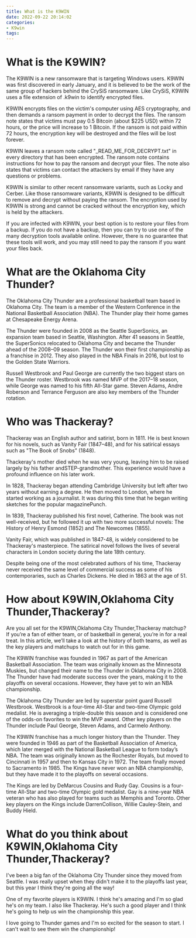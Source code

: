 ```yaml
---
title: What is the K9WIN
date: 2022-09-22 20:14:02
categories:
- K9win
tags:
---
```



#  What is the K9WIN?



The K9WIN is a new ransomware that is targeting Windows users. K9WIN was first discovered in early January, and it is believed to be the work of the same group of hackers behind the CrySiS ransomware. Like CrySiS, K9WIN uses a file extension of .k9win to identify encrypted files.


K9WIN encrypts files on the victim's computer using AES cryptography, and then demands a ransom payment in order to decrypt the files. The ransom note states that victims must pay 0.5 Bitcoin (about $225 USD) within 72 hours, or the price will increase to 1 Bitcoin. If the ransom is not paid within 72 hours, the encryption key will be destroyed and the files will be lost forever.


K9WIN leaves a ransom note called "_READ_ME_FOR_DECRYPT.txt" in every directory that has been encrypted. The ransom note contains instructions for how to pay the ransom and decrypt your files. The note also states that victims can contact the attackers by email if they have any questions or problems.


K9WIN is similar to other recent ransomware variants, such as Locky and Cerber. Like those ransomware variants, K9WIN is designed to be difficult to remove and decrypt without paying the ransom. The encryption used by K9WIN is strong and cannot be cracked without the encryption key, which is held by the attackers.


If you are infected with K9WIN, your best option is to restore your files from a backup. If you do not have a backup, then you can try to use one of the many decryption tools available online. However, there is no guarantee that these tools will work, and you may still need to pay the ransom if you want your files back.

#  What are the Oklahoma City Thunder?

The Oklahoma City Thunder are a professional basketball team based in Oklahoma City. The team is a member of the Western Conference in the National Basketball Association (NBA). The Thunder play their home games at Chesapeake Energy Arena.

The Thunder were founded in 2008 as the Seattle SuperSonics, an expansion team based in Seattle, Washington. After 41 seasons in Seattle, the SuperSonics relocated to Oklahoma City and became the Thunder ahead of the 2008–09 season. The Thunder won their first championship as a franchise in 2012. They also played in the NBA Finals in 2016, but lost to the Golden State Warriors.

Russell Westbrook and Paul George are currently the two biggest stars on the Thunder roster. Westbrook was named MVP of the 2017–18 season, while George was named to his fifth All-Star game. Steven Adams, Andre Roberson and Terrance Ferguson are also key members of the Thunder rotation.

#  Who was Thackeray?

Thackeray was an English author and satirist, born in 1811. He is best known for his novels, such as Vanity Fair (1847–48), and for his satirical essays such as "The Book of Snobs" (1848).

Thackeray's mother died when he was very young, leaving him to be raised largely by his father andSTEP-grandmother. This experience would have a profound influence on his later work.

In 1828, Thackeray began attending Cambridge University but left after two years without earning a degree. He then moved to London, where he started working as a journalist. It was during this time that he began writing sketches for the popular magazinePunch.

In 1839, Thackeray published his first novel, Catherine. The book was not well-received, but he followed it up with two more successful novels: The History of Henry Esmond (1852) and The Newcomes (1855).

Vanity Fair, which was published in 1847-48, is widely considered to be Thackeray's masterpiece. The satirical novel follows the lives of several characters in London society during the late 18th century.

Despite being one of the most celebrated authors of his time, Thackeray never received the same level of commercial success as some of his contemporaries, such as Charles Dickens. He died in 1863 at the age of 51.

#  How about K9WIN,Oklahoma City Thunder,Thackeray?

Are you all set for the K9WIN,Oklahoma City Thunder,Thackeray matchup? If you’re a fan of either team, or of basketball in general, you’re in for a real treat. In this article, we’ll take a look at the history of both teams, as well as the key players and matchups to watch out for in this game.

The K9WIN franchise was founded in 1967 as part of the American Basketball Association. The team was originally known as the Minnesota Muskies, but changed their name to the Thunder in Oklahoma City in 2008. The Thunder have had moderate success over the years, making it to the playoffs on several occasions. However, they have yet to win an NBA championship.

The Oklahoma City Thunder are led by superstar point guard Russell Westbrook. Westbrook is a four-time All-Star and two-time Olympic gold medalist. He is averaging a triple-double this season and is considered one of the odds-on favorites to win the MVP award. Other key players on the Thunder include Paul George, Steven Adams, and Carmelo Anthony.

The K9WIN franchise has a much longer history than the Thunder. They were founded in 1946 as part of the Basketball Association of America, which later merged with the National Basketball League to form today’s NBA. The team was originally known as the Rochester Royals, but moved to Cincinnati in 1957 and then to Kansas City in 1972. The team finally moved to Sacramento in 1985. The Kings have never won an NBA championship, but they have made it to the playoffs on several occasions.

The Kings are led by DeMarcus Cousins and Rudy Gay. Cousins is a four-time All-Star and two-time Olympic gold medalist. Gay is a nine-year NBA veteran who has also played for teams such as Memphis and Toronto. Other key players on the Kings include DarrenCollison, Willie Cauley-Stein, and Buddy Hield.

#  What do you think about K9WIN,Oklahoma City Thunder,Thackeray?

I've been a big fan of the Oklahoma City Thunder since they moved from Seattle. I was really upset when they didn't make it to the playoffs last year, but this year I think they're going all the way!

One of my favorite players is K9WIN. I think he's amazing and I'm so glad he's on my team. I also like Thackeray. He's such a good player and I think he's going to help us win the championship this year.

I love going to Thunder games and I'm so excited for the season to start. I can't wait to see them win the championship!